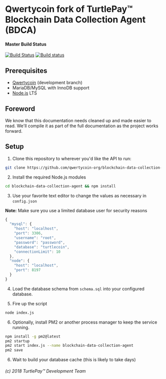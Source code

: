 # Qwertycoin fork of TurtlePay™ Blockchain Data Collection Agent (BDCA)

#### Master Build Status
[![Build Status](https://travis-ci.org/qwertycoin-org/blockchain-data-collection-agent.svg?branch=master)](https://travis-ci.org/qwertycoin-org/blockchain-data-collection-agent) [![Build status](https://ci.appveyor.com/api/projects/status/github/qwertycoin-org/blockchain-data-collection-agent?branch=master&svg=true)](https://ci.appveyor.com/project/brandonlehmann/blockchain-data-collection-agent/branch/master)

## Prerequisites

* [Qwertycoin](https://github.com/qwertycoin-org/qwertycoin) (development branch)
* MariaDB/MySQL with InnoDB support
* [Node.js](https://nodejs.org/) LTS

## Foreword

We know that this documentation needs cleaned up and made easier to read. We'll compile it as part of the full documentation as the project works forward.

## Setup

1) Clone this repository to wherever you'd like the API to run:

```bash
git clone https://github.com/qwertycoin-org/blockchain-data-collection-agent
```

2) Install the required Node.js modules

```bash
cd blockchain-data-collection-agent && npm install
```

3) Use your favorite text editor to change the values as necessary in `config.json`

**Note:** Make sure you use a limited database user for security reasons

```javascript
{
  "mysql": {
    "host": "localhost",
    "port": 3306,
    "username": "root",
    "password": "password",
    "database": "turtlecoin",
    "connectionLimit": 10
  },
  "node": {
    "host": "localhost",
    "port": 8197
  }
}
```

4) Load the database schema from `schema.sql` into your configured database.

5) Fire up the script

```bash
node index.js
```

6) Optionally, install PM2 or another process manager to keep the service running.

```bash
npm install -g pm2@latest
pm2 startup
pm2 start index.js --name blockchain-data-collection-agent
pm2 save
```

6) Wait to build your database cache (this is likely to take days)

###### (c) 2018 TurtlePay™ Development Team
